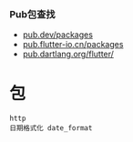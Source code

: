 ### Pub包查找
* [pub.dev/packages](https://pub.dev/packages)
* [pub.flutter-io.cn/packages](https://pub.flutter-io.cn/packages)
* [pub.dartlang.org/flutter/](https://pub.dartlang.org/flutter/)


# 包
```
http
日期格式化 date_format

```
